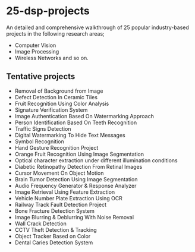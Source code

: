 # 25-dsp-projects
An detailed and comprehensive walkthrough of 25 popular industry-based projects in the following research areas;
- Computer Vision
- Image Processing
- Wireless Networks and so on.

## Tentative projects
- Removal of Background from Image
- Defect Detection In Ceramic Tiles
- Fruit Recognition Using Color Analysis
- Signature Verification System
- Image Authentication Based On Watermarking Approach
- Person Identification Based On Teeth Recognition
- Traffic Signs Detection
- Digital Watermarking To Hide Text Messages
- Symbol Recognition
- Hand Gesture Recognition Project
- Orange Fruit Recognition Using Image Segmentation
- Optical character extraction under different illumination conditions
- Diabetic Retinopathy Detection From Retinal Images
- Cursor Movement On Object Motion
- Brain Tumor Detection Using Image Segmentation
- Audio Frequency Generator & Response Analyzer
- Image Retrieval Using Feature Extraction
- Vehicle Number Plate Extraction Using OCR
- Railway Track Fault Detection Project
- Bone Fracture Detection System
- Image Blurring & Deblurring With Noise Removal
- Wall Crack Detection
- CCTV Theft Detection & Tracking
- Object Tracker Based on Color
- Dental Caries Detection System